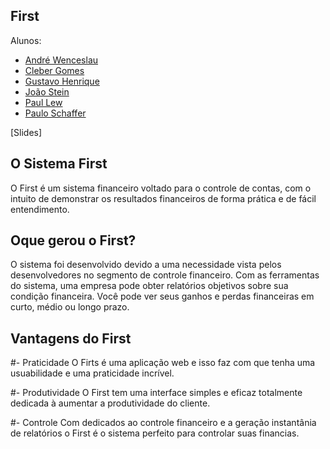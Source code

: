 ##           First


Alunos:

- [André Wenceslau](https://github.com/AndreWenceslau)
- [Cleber Gomes](https://github.com/cgmBnu)
- [Gustavo Henrique](https://github.com/GuHenry)
- [João Stein](https://github.com/JoaoPstein)
- [Paul Lew](https://github.com/paullew94)
- [Paulo Schaffer](https://github.com/Paulo-Schaffer)

[Slides]

##           O Sistema First

O First é um sistema financeiro voltado para o controle de contas, com o intuito de demonstrar os resultados financeiros de forma prática e de fácil entendimento.

##           Oque gerou o First?

O sistema foi desenvolvido devido a uma necessidade vista pelos desenvolvedores no segmento de controle financeiro. Com as ferramentas do sistema, uma empresa pode obter relatórios objetivos sobre sua condição financeira. Você pode ver seus ganhos e perdas financeiras em curto, médio ou longo prazo.

## Vantagens do First

#- Praticidade
O Firts é uma aplicação web e isso faz com que tenha uma usuabilidade e uma praticidade incrível.

#- Produtividade
O First tem uma interface simples e eficaz totalmente dedicada à aumentar a produtividade do cliente.

#- Controle
Com dedicados ao controle financeiro e a geração instantânia de relatórios o First é o sistema perfeito para controlar suas financias.



